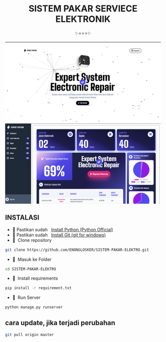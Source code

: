 <div class="" align="center">
    <h1>SISTEM PAKAR SERVIECE ELEKTRONIK</h1>
    <span>✨⭐⭐⭐✨</span>
    <hr>
    <img src="home.png"/>
    <img src="dashboard1.png"/>
    <br>
</div>

## INSTALASI
- 📍 Pastikan sudah &nbsp;&nbsp;[Install Python (Python Official)](https://www.python.org/)
- 📍 Pastikan sudah &nbsp;&nbsp;[Install Git (git for windows)](https://git-scm.com/downloads)
- 📗&nbsp;&nbsp;Clone repository

```bash
git clone https://github.com/ENONGLOSKER/SISTEM-PAKAR-ELEKTRO.git
```
- 📁&nbsp;&nbsp;Masuk ke Folder
```bash
cd SISTEM-PAKAR-ELEKTRO
```
- 📁&nbsp;&nbsp;Install requirements
```bash
pip install -r requirement.txt
```
- 📁&nbsp;&nbsp;Run Server
```bash
python manage.py runserver
```

## cara update, jika terjadi perubahan
```bash
git pull origin master
```
<br>